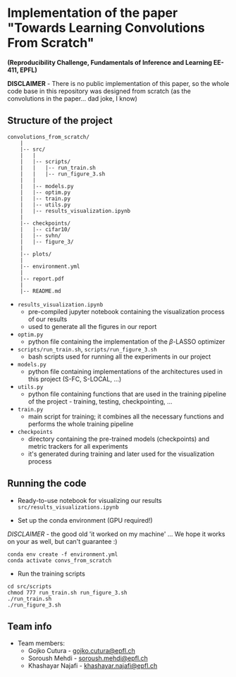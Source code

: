 # Implementation of the paper "Towards Learning Convolutions From Scratch"
**(Reproducibility Challenge, Fundamentals of Inference and Learning EE-411, EPFL)**


**DISCLAIMER** - There is no public implementation of this paper, 
so the whole code base in this repository was designed from scratch 
(as the convolutions in the paper... dad joke, I know)


## Structure of the project

```
convolutions_from_scratch/
    |
    |-- src/
    |   |
    |   |-- scripts/
    |   |   |-- run_train.sh
    |   |   |-- run_figure_3.sh
    |   |
    |   |-- models.py
    |   |-- optim.py
    |   |-- train.py
    |   |-- utils.py
    |   |-- results_visualization.ipynb
    |   
    |-- checkpoints/
    |   |-- cifar10/
    |   |-- svhn/
    |   |-- figure_3/
    |
    |-- plots/
    |
    |-- environment.yml
    |
    |-- report.pdf
    |
    |-- README.md
```

* ```results_visualization.ipynb```
    * pre-compiled jupyter notebook containing the visualization process of our results
    * used to generate all the figures in our report
* ```optim.py```
    * python file containing the implementation of the $\beta$-LASSO optimizer
* ```scripts/run_train.sh```, ```scripts/run_figure_3.sh```
    * bash scripts used for running all the experiments in our project
* ```models.py```
    * python file containing implementations of the architectures 
    used in this project (S-FC, S-LOCAL, ...)
* ```utils.py```    
    * python file containing functions that are used in the training 
    pipeline of the project - training, testing, checkpointing, ...
* ```train.py```
    * main script for training; it combines all the necessary functions and 
    performs the whole training pipeline
* ```checkpoints```
    * directory containing the pre-trained models (checkpoints) and 
    metric trackers for all experiments
    * it's generated during training and later used for 
    the visualization process


## Running the code

* Ready-to-use notebook for visualizing our results 
```src/results_visualizations.ipynb```

* Set up the conda environment (GPU required!)

*DISCLAIMER* - the good old 'it worked on my machine' ... 
We hope it works on your as well, but can't guarantee :) 

```
conda env create -f environment.yml
conda activate convs_from_scratch
```

* Run the training scripts

```
cd src/scripts
chmod 777 run_train.sh run_figure_3.sh
./run_train.sh
./run_figure_3.sh
```



## Team info

* Team members:
    * Gojko Cutura - gojko.cutura@epfl.ch
    * Soroush Mehdi - soroush.mehdi@epfl.ch
    * Khashayar Najafi - khashayar.najafi@epfl.ch
    

